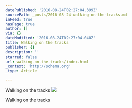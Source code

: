```yaml
---
datePublished: '2016-08-24T02:27:04.399Z'
sourcePath: _posts/2016-08-24-walking-on-the-tracks.md
inFeed: true
hasPage: true
author: []
via: {}
dateModified: '2016-08-24T02:27:04.040Z'
title: Walking on the tracks
publisher: {}
description: ''
starred: false
url: walking-on-the-tracks/index.html
_context: 'http://schema.org'
_type: Article

---
```

Walking on the tracks
![](https://the-grid-user-content.s3-us-west-2.amazonaws.com/1b30c682-65e2-41e9-969f-4baa53addca4.jpg)

Walking on the tracks